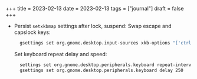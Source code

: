 +++
title = 2023-02-13
date = 2023-02-13
tags = ["journal"]
draft = false
+++

-   Persist `setxkbmap` settings after lock, suspend:
    Swap escape and capslock keys:
    ```sh
      gsettings set org.gnome.desktop.input-sources xkb-options "['ctrl:swapcaps']"
    ```
    Set keyboard repeat delay and speed:
    ```sh
      settings set org.gnome.desktop.peripherals.keyboard repeat-interval 30
      gsettings set org.gnome.desktop.peripherals.keyboard delay 250
    ```

